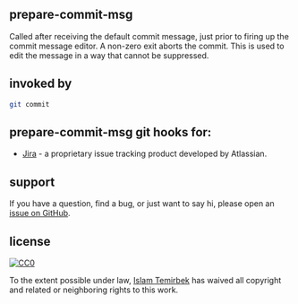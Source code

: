 ## prepare-commit-msg 

Called after receiving the default commit message, just prior to firing up the commit message editor. A non-zero exit aborts the commit. This is used to edit the message in a way that cannot be suppressed.

## invoked by 

```bash
git commit
```

## prepare-commit-msg git hooks for:

* [Jira](https://github.com/aitemr/awesome-git-hooks/blob/master/prepare-commit-msg/prepare-commit-msg-jira) - a proprietary issue tracking product developed by Atlassian.

## support

If you have a question, find a bug, or just want to say hi, please open an [issue on GitHub](https://github.com/aitemr/awesome-git-hooks/issues/new).

## license

[![CC0](http://mirrors.creativecommons.org/presskit/buttons/88x31/svg/cc-zero.svg)](https://creativecommons.org/publicdomain/zero/1.0/)

To the extent possible under law, [Islam Temirbek](https://aitemr.github.io) has waived all copyright and related or neighboring rights to this work.